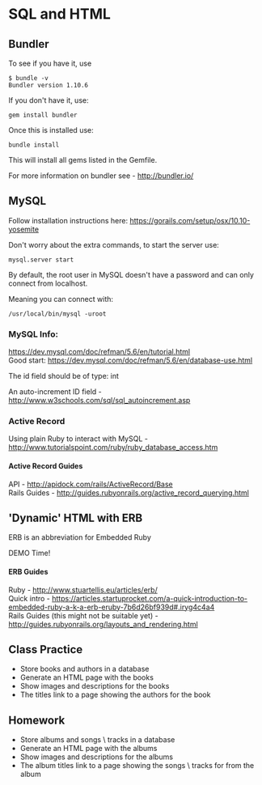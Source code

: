 # SQL and HTML

## Bundler

To see if you have it, use 

```
$ bundle -v
Bundler version 1.10.6
```

If you don't have it, use:
```
gem install bundler
```

Once this is installed use:
```
bundle install
```

This will install all gems listed in the Gemfile.

For more information on bundler see - http://bundler.io/

## MySQL 

Follow installation instructions here: https://gorails.com/setup/osx/10.10-yosemite

Don't worry about the extra commands, to start the server use:

```
mysql.server start
```

By default, the root user in MySQL doesn't have a password and can only connect from localhost.   

Meaning you can connect with:

```
/usr/local/bin/mysql -uroot
```

### MySQL Info:

https://dev.mysql.com/doc/refman/5.6/en/tutorial.html   
Good start: https://dev.mysql.com/doc/refman/5.6/en/database-use.html

The id field should be of type: int

An auto-increment ID field - http://www.w3schools.com/sql/sql_autoincrement.asp

### Active Record 

Using plain Ruby to interact with MySQL - http://www.tutorialspoint.com/ruby/ruby_database_access.htm

#### Active Record Guides
API - http://apidock.com/rails/ActiveRecord/Base   
Rails Guides - http://guides.rubyonrails.org/active_record_querying.html

## 'Dynamic' HTML with ERB

ERB is an abbreviation for Embedded Ruby

DEMO Time!

#### ERB Guides

Ruby - http://www.stuartellis.eu/articles/erb/   
Quick intro - https://articles.startuprocket.com/a-quick-introduction-to-embedded-ruby-a-k-a-erb-eruby-7b6d26bf939d#.iryg4c4a4   
Rails Guides (this might not be suitable yet) - http://guides.rubyonrails.org/layouts_and_rendering.html


## Class Practice

- Store books and authors in a database
- Generate an HTML page with the books
- Show images and descriptions for the books
- The titles link to a page showing the authors for the book


## Homework

- Store albums and songs \ tracks in a database
- Generate an HTML page with the albums
- Show images and descriptions for the albums
- The album titles link to a page showing the songs \ tracks for from the album
